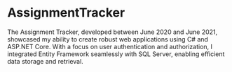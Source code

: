 # AssignmentTracker
 The Assignment Tracker, developed between June 2020 and June 2021, showcased my ability to create robust web applications using C# and ASP.NET Core. With a focus on user authentication and authorization, I integrated Entity Framework seamlessly with SQL Server, enabling efficient data storage and retrieval. 
